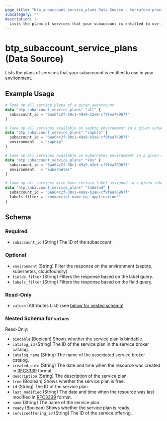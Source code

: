 ```yaml
---
page_title: "btp_subaccount_service_plans Data Source - terraform-provider-btp"
subcategory: ""
description: |-
  Lists the plans of services that your subaccount is entitled to use in your environment.
---
```


# btp_subaccount_service_plans (Data Source)

Lists the plans of services that your subaccount is entitled to use in your environment.

## Example Usage

```terraform
# look up all service plans of a given subaccount
data "btp_subaccount_service_plans" "all" {
  subaccount_id = "6aa64c2f-38c1-49a9-b2e8-cf9fea769b7f"
}

# look up all services available on sapbtp environment in a given subaccount
data "btp_subaccount_service_plans" "sapbtp" {
  subaccount_id = "6aa64c2f-38c1-49a9-b2e8-cf9fea769b7f"
  environment   = "sapbtp"
}

# look up all services available on kubernetes environment in a given subaccount
data "btp_subaccount_service_plans" "k8s" {
  subaccount_id = "6aa64c2f-38c1-49a9-b2e8-cf9fea769b7f"
  environment   = "kubernetes"
}

# look up all services wich have certain label assigned in a given subaccount
data "btp_subaccount_service_plans" "labeled" {
  subaccount_id = "6aa64c2f-38c1-49a9-b2e8-cf9fea769b7f"
  labels_filter = "commercial_name eq 'application'"
}
```

<!-- schema generated by tfplugindocs -->
## Schema

### Required

- `subaccount_id` (String) The ID of the subaccount.

### Optional

- `environment` (String) Filter the response on the environment (sapbtp, kubernetes, cloudfoundry).
- `fields_filter` (String) Filters the response based on the label query.
- `labels_filter` (String) Filters the response based on the field query.

### Read-Only

- `values` (Attributes List) (see [below for nested schema](#nestedatt--values))

<a id="nestedatt--values"></a>
### Nested Schema for `values`

Read-Only:

- `bindable` (Boolean) Shows whether the service plan is bindable.
- `catalog_id` (String) The ID of the service plan in the service broker catalog.
- `catalog_name` (String) The name of the associated service broker catalog.
- `created_date` (String) The date and time when the resource was created in [RFC3339](https://www.ietf.org/rfc/rfc3339.txt) format.
- `description` (String) The description of the service plan.
- `free` (Boolean) Shows whether the service plan is free.
- `id` (String) The ID of the service plan.
- `last_modified` (String) The date and time when the resource was last modified in [RFC3339](https://www.ietf.org/rfc/rfc3339.txt) format.
- `name` (String) The name of the service plan.
- `ready` (Boolean) Shows whether the service plan is ready.
- `serviceoffering_id` (String) The ID of the service offering.